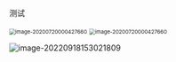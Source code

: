 测试


<img src="https://lian-zp.oss-cn-shenzhen.aliyuncs.com/pic GO/20200720000427.png" alt="image-20200720000427660" style="zoom: 67%;" />

<img src="https://gitee.com/it-wont-work/typora-cloud-map-library/raw/master/img/image-20220918153021809.png" alt="image-20200720000427660" style="zoom: 67%;" />

![image-20220918153021809](https://gitee.com/it-wont-work/typora-cloud-map-library/raw/master/img/image-20220918153021809.png)